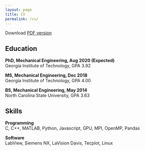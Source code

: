 ```yaml
---
layout: page
title: CV
permalink: /cv/
---
```


Download [PDF version](../cv_pdf)

## Education

**PhD, Mechanical Engineering, Aug 2020 (Expected)**  <br>
Georgia Institute of Technology, GPA 3.92

**MS, Mechanical Engineering, Dec 2018**  <br>
Georgia Institute of Technology, GPA 4.00

**BS, Mechanical Engineering, May 2014**  <br>
North Carolina State University, GPA 3.63

## Skills
**Programming** <br>
C, C++, MATLAB, Python, Javascript, GPU, MPI, OpenMP, Pandas

**Software** <br>
LabView, Siemens NX, LaVision Davis, Tecplot, Linux
